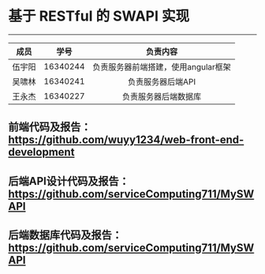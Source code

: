 # 基于 RESTful 的 SWAPI 实现
----
|成员|学号|负责内容|
|:--:|:--:|:--:|
|伍宇阳|16340244|负责服务器前端搭建，使用angular框架|
|吴啸林|16340241|负责服务器后端API|
|王永杰|16340227|负责服务器后端数据库|


## 前端代码及报告：https://github.com/wuyy1234/web-front-end-development
## 后端API设计代码及报告：https://github.com/serviceComputing711/MySWAPI
## 后端数据库代码及报告：https://github.com/serviceComputing711/MySWAPI